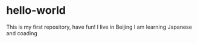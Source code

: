 # hello-world
This is my first repository, have fun!
I live in Beijing
I am learning Japanese and coading
